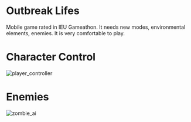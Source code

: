 # Outbreak Lifes  
Mobile game rated in IEU Gameathon. It needs new modes, environmental elements, enemies. It is very comfortable to play.  
# Character Control  
![player_controller](https://user-images.githubusercontent.com/40321995/173074105-9f37afe7-d5b3-404d-ab39-ea5c534738b2.gif)  
# Enemies  
![zombie_ai](https://user-images.githubusercontent.com/40321995/173074663-0642a510-cebe-4b35-8039-b4c832a36096.gif)  
